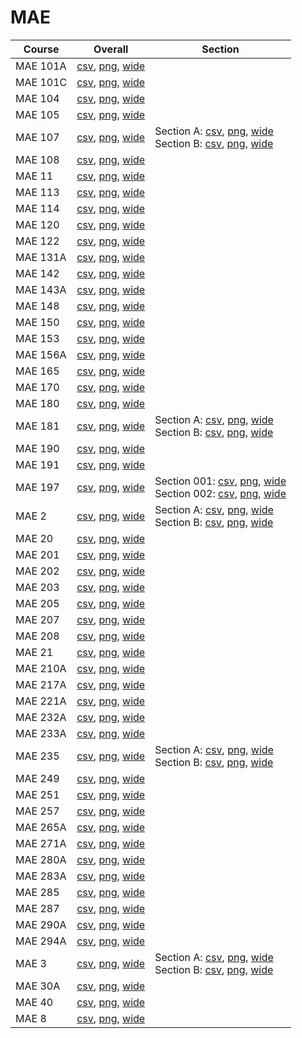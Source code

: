 # MAE

| Course | Overall | Section |
| ------ | ------- | ------- |
| MAE 101A | [csv](https://github.com/UCSD-Historical-Enrollment-Data/2025Fall/blob/main/overall/MAE%20101A.csv), [png](https://raw.githubusercontent.com/UCSD-Historical-Enrollment-Data/2025Fall/main/plot_overall/MAE%20101A.png), [wide](https://raw.githubusercontent.com/UCSD-Historical-Enrollment-Data/2025Fall/main/plot_overall_wide/MAE%20101A.png) |  |
| MAE 101C | [csv](https://github.com/UCSD-Historical-Enrollment-Data/2025Fall/blob/main/overall/MAE%20101C.csv), [png](https://raw.githubusercontent.com/UCSD-Historical-Enrollment-Data/2025Fall/main/plot_overall/MAE%20101C.png), [wide](https://raw.githubusercontent.com/UCSD-Historical-Enrollment-Data/2025Fall/main/plot_overall_wide/MAE%20101C.png) |  |
| MAE 104 | [csv](https://github.com/UCSD-Historical-Enrollment-Data/2025Fall/blob/main/overall/MAE%20104.csv), [png](https://raw.githubusercontent.com/UCSD-Historical-Enrollment-Data/2025Fall/main/plot_overall/MAE%20104.png), [wide](https://raw.githubusercontent.com/UCSD-Historical-Enrollment-Data/2025Fall/main/plot_overall_wide/MAE%20104.png) |  |
| MAE 105 | [csv](https://github.com/UCSD-Historical-Enrollment-Data/2025Fall/blob/main/overall/MAE%20105.csv), [png](https://raw.githubusercontent.com/UCSD-Historical-Enrollment-Data/2025Fall/main/plot_overall/MAE%20105.png), [wide](https://raw.githubusercontent.com/UCSD-Historical-Enrollment-Data/2025Fall/main/plot_overall_wide/MAE%20105.png) |  |
| MAE 107 | [csv](https://github.com/UCSD-Historical-Enrollment-Data/2025Fall/blob/main/overall/MAE%20107.csv), [png](https://raw.githubusercontent.com/UCSD-Historical-Enrollment-Data/2025Fall/main/plot_overall/MAE%20107.png), [wide](https://raw.githubusercontent.com/UCSD-Historical-Enrollment-Data/2025Fall/main/plot_overall_wide/MAE%20107.png) | Section A: [csv](https://github.com/UCSD-Historical-Enrollment-Data/2025Fall/blob/main/section/MAE%20107_A.csv), [png](https://raw.githubusercontent.com/UCSD-Historical-Enrollment-Data/2025Fall/main/plot_section/MAE%20107_A.png), [wide](https://raw.githubusercontent.com/UCSD-Historical-Enrollment-Data/2025Fall/main/plot_section_wide/MAE%20107_A.png)<br>Section B: [csv](https://github.com/UCSD-Historical-Enrollment-Data/2025Fall/blob/main/section/MAE%20107_B.csv), [png](https://raw.githubusercontent.com/UCSD-Historical-Enrollment-Data/2025Fall/main/plot_section/MAE%20107_B.png), [wide](https://raw.githubusercontent.com/UCSD-Historical-Enrollment-Data/2025Fall/main/plot_section_wide/MAE%20107_B.png) |
| MAE 108 | [csv](https://github.com/UCSD-Historical-Enrollment-Data/2025Fall/blob/main/overall/MAE%20108.csv), [png](https://raw.githubusercontent.com/UCSD-Historical-Enrollment-Data/2025Fall/main/plot_overall/MAE%20108.png), [wide](https://raw.githubusercontent.com/UCSD-Historical-Enrollment-Data/2025Fall/main/plot_overall_wide/MAE%20108.png) |  |
| MAE 11 | [csv](https://github.com/UCSD-Historical-Enrollment-Data/2025Fall/blob/main/overall/MAE%2011.csv), [png](https://raw.githubusercontent.com/UCSD-Historical-Enrollment-Data/2025Fall/main/plot_overall/MAE%2011.png), [wide](https://raw.githubusercontent.com/UCSD-Historical-Enrollment-Data/2025Fall/main/plot_overall_wide/MAE%2011.png) |  |
| MAE 113 | [csv](https://github.com/UCSD-Historical-Enrollment-Data/2025Fall/blob/main/overall/MAE%20113.csv), [png](https://raw.githubusercontent.com/UCSD-Historical-Enrollment-Data/2025Fall/main/plot_overall/MAE%20113.png), [wide](https://raw.githubusercontent.com/UCSD-Historical-Enrollment-Data/2025Fall/main/plot_overall_wide/MAE%20113.png) |  |
| MAE 114 | [csv](https://github.com/UCSD-Historical-Enrollment-Data/2025Fall/blob/main/overall/MAE%20114.csv), [png](https://raw.githubusercontent.com/UCSD-Historical-Enrollment-Data/2025Fall/main/plot_overall/MAE%20114.png), [wide](https://raw.githubusercontent.com/UCSD-Historical-Enrollment-Data/2025Fall/main/plot_overall_wide/MAE%20114.png) |  |
| MAE 120 | [csv](https://github.com/UCSD-Historical-Enrollment-Data/2025Fall/blob/main/overall/MAE%20120.csv), [png](https://raw.githubusercontent.com/UCSD-Historical-Enrollment-Data/2025Fall/main/plot_overall/MAE%20120.png), [wide](https://raw.githubusercontent.com/UCSD-Historical-Enrollment-Data/2025Fall/main/plot_overall_wide/MAE%20120.png) |  |
| MAE 122 | [csv](https://github.com/UCSD-Historical-Enrollment-Data/2025Fall/blob/main/overall/MAE%20122.csv), [png](https://raw.githubusercontent.com/UCSD-Historical-Enrollment-Data/2025Fall/main/plot_overall/MAE%20122.png), [wide](https://raw.githubusercontent.com/UCSD-Historical-Enrollment-Data/2025Fall/main/plot_overall_wide/MAE%20122.png) |  |
| MAE 131A | [csv](https://github.com/UCSD-Historical-Enrollment-Data/2025Fall/blob/main/overall/MAE%20131A.csv), [png](https://raw.githubusercontent.com/UCSD-Historical-Enrollment-Data/2025Fall/main/plot_overall/MAE%20131A.png), [wide](https://raw.githubusercontent.com/UCSD-Historical-Enrollment-Data/2025Fall/main/plot_overall_wide/MAE%20131A.png) |  |
| MAE 142 | [csv](https://github.com/UCSD-Historical-Enrollment-Data/2025Fall/blob/main/overall/MAE%20142.csv), [png](https://raw.githubusercontent.com/UCSD-Historical-Enrollment-Data/2025Fall/main/plot_overall/MAE%20142.png), [wide](https://raw.githubusercontent.com/UCSD-Historical-Enrollment-Data/2025Fall/main/plot_overall_wide/MAE%20142.png) |  |
| MAE 143A | [csv](https://github.com/UCSD-Historical-Enrollment-Data/2025Fall/blob/main/overall/MAE%20143A.csv), [png](https://raw.githubusercontent.com/UCSD-Historical-Enrollment-Data/2025Fall/main/plot_overall/MAE%20143A.png), [wide](https://raw.githubusercontent.com/UCSD-Historical-Enrollment-Data/2025Fall/main/plot_overall_wide/MAE%20143A.png) |  |
| MAE 148 | [csv](https://github.com/UCSD-Historical-Enrollment-Data/2025Fall/blob/main/overall/MAE%20148.csv), [png](https://raw.githubusercontent.com/UCSD-Historical-Enrollment-Data/2025Fall/main/plot_overall/MAE%20148.png), [wide](https://raw.githubusercontent.com/UCSD-Historical-Enrollment-Data/2025Fall/main/plot_overall_wide/MAE%20148.png) |  |
| MAE 150 | [csv](https://github.com/UCSD-Historical-Enrollment-Data/2025Fall/blob/main/overall/MAE%20150.csv), [png](https://raw.githubusercontent.com/UCSD-Historical-Enrollment-Data/2025Fall/main/plot_overall/MAE%20150.png), [wide](https://raw.githubusercontent.com/UCSD-Historical-Enrollment-Data/2025Fall/main/plot_overall_wide/MAE%20150.png) |  |
| MAE 153 | [csv](https://github.com/UCSD-Historical-Enrollment-Data/2025Fall/blob/main/overall/MAE%20153.csv), [png](https://raw.githubusercontent.com/UCSD-Historical-Enrollment-Data/2025Fall/main/plot_overall/MAE%20153.png), [wide](https://raw.githubusercontent.com/UCSD-Historical-Enrollment-Data/2025Fall/main/plot_overall_wide/MAE%20153.png) |  |
| MAE 156A | [csv](https://github.com/UCSD-Historical-Enrollment-Data/2025Fall/blob/main/overall/MAE%20156A.csv), [png](https://raw.githubusercontent.com/UCSD-Historical-Enrollment-Data/2025Fall/main/plot_overall/MAE%20156A.png), [wide](https://raw.githubusercontent.com/UCSD-Historical-Enrollment-Data/2025Fall/main/plot_overall_wide/MAE%20156A.png) |  |
| MAE 165 | [csv](https://github.com/UCSD-Historical-Enrollment-Data/2025Fall/blob/main/overall/MAE%20165.csv), [png](https://raw.githubusercontent.com/UCSD-Historical-Enrollment-Data/2025Fall/main/plot_overall/MAE%20165.png), [wide](https://raw.githubusercontent.com/UCSD-Historical-Enrollment-Data/2025Fall/main/plot_overall_wide/MAE%20165.png) |  |
| MAE 170 | [csv](https://github.com/UCSD-Historical-Enrollment-Data/2025Fall/blob/main/overall/MAE%20170.csv), [png](https://raw.githubusercontent.com/UCSD-Historical-Enrollment-Data/2025Fall/main/plot_overall/MAE%20170.png), [wide](https://raw.githubusercontent.com/UCSD-Historical-Enrollment-Data/2025Fall/main/plot_overall_wide/MAE%20170.png) |  |
| MAE 180 | [csv](https://github.com/UCSD-Historical-Enrollment-Data/2025Fall/blob/main/overall/MAE%20180.csv), [png](https://raw.githubusercontent.com/UCSD-Historical-Enrollment-Data/2025Fall/main/plot_overall/MAE%20180.png), [wide](https://raw.githubusercontent.com/UCSD-Historical-Enrollment-Data/2025Fall/main/plot_overall_wide/MAE%20180.png) |  |
| MAE 181 | [csv](https://github.com/UCSD-Historical-Enrollment-Data/2025Fall/blob/main/overall/MAE%20181.csv), [png](https://raw.githubusercontent.com/UCSD-Historical-Enrollment-Data/2025Fall/main/plot_overall/MAE%20181.png), [wide](https://raw.githubusercontent.com/UCSD-Historical-Enrollment-Data/2025Fall/main/plot_overall_wide/MAE%20181.png) | Section A: [csv](https://github.com/UCSD-Historical-Enrollment-Data/2025Fall/blob/main/section/MAE%20181_A.csv), [png](https://raw.githubusercontent.com/UCSD-Historical-Enrollment-Data/2025Fall/main/plot_section/MAE%20181_A.png), [wide](https://raw.githubusercontent.com/UCSD-Historical-Enrollment-Data/2025Fall/main/plot_section_wide/MAE%20181_A.png)<br>Section B: [csv](https://github.com/UCSD-Historical-Enrollment-Data/2025Fall/blob/main/section/MAE%20181_B.csv), [png](https://raw.githubusercontent.com/UCSD-Historical-Enrollment-Data/2025Fall/main/plot_section/MAE%20181_B.png), [wide](https://raw.githubusercontent.com/UCSD-Historical-Enrollment-Data/2025Fall/main/plot_section_wide/MAE%20181_B.png) |
| MAE 190 | [csv](https://github.com/UCSD-Historical-Enrollment-Data/2025Fall/blob/main/overall/MAE%20190.csv), [png](https://raw.githubusercontent.com/UCSD-Historical-Enrollment-Data/2025Fall/main/plot_overall/MAE%20190.png), [wide](https://raw.githubusercontent.com/UCSD-Historical-Enrollment-Data/2025Fall/main/plot_overall_wide/MAE%20190.png) |  |
| MAE 191 | [csv](https://github.com/UCSD-Historical-Enrollment-Data/2025Fall/blob/main/overall/MAE%20191.csv), [png](https://raw.githubusercontent.com/UCSD-Historical-Enrollment-Data/2025Fall/main/plot_overall/MAE%20191.png), [wide](https://raw.githubusercontent.com/UCSD-Historical-Enrollment-Data/2025Fall/main/plot_overall_wide/MAE%20191.png) |  |
| MAE 197 | [csv](https://github.com/UCSD-Historical-Enrollment-Data/2025Fall/blob/main/overall/MAE%20197.csv), [png](https://raw.githubusercontent.com/UCSD-Historical-Enrollment-Data/2025Fall/main/plot_overall/MAE%20197.png), [wide](https://raw.githubusercontent.com/UCSD-Historical-Enrollment-Data/2025Fall/main/plot_overall_wide/MAE%20197.png) | Section 001: [csv](https://github.com/UCSD-Historical-Enrollment-Data/2025Fall/blob/main/section/MAE%20197_001.csv), [png](https://raw.githubusercontent.com/UCSD-Historical-Enrollment-Data/2025Fall/main/plot_section/MAE%20197_001.png), [wide](https://raw.githubusercontent.com/UCSD-Historical-Enrollment-Data/2025Fall/main/plot_section_wide/MAE%20197_001.png)<br>Section 002: [csv](https://github.com/UCSD-Historical-Enrollment-Data/2025Fall/blob/main/section/MAE%20197_002.csv), [png](https://raw.githubusercontent.com/UCSD-Historical-Enrollment-Data/2025Fall/main/plot_section/MAE%20197_002.png), [wide](https://raw.githubusercontent.com/UCSD-Historical-Enrollment-Data/2025Fall/main/plot_section_wide/MAE%20197_002.png) |
| MAE 2 | [csv](https://github.com/UCSD-Historical-Enrollment-Data/2025Fall/blob/main/overall/MAE%202.csv), [png](https://raw.githubusercontent.com/UCSD-Historical-Enrollment-Data/2025Fall/main/plot_overall/MAE%202.png), [wide](https://raw.githubusercontent.com/UCSD-Historical-Enrollment-Data/2025Fall/main/plot_overall_wide/MAE%202.png) | Section A: [csv](https://github.com/UCSD-Historical-Enrollment-Data/2025Fall/blob/main/section/MAE%202_A.csv), [png](https://raw.githubusercontent.com/UCSD-Historical-Enrollment-Data/2025Fall/main/plot_section/MAE%202_A.png), [wide](https://raw.githubusercontent.com/UCSD-Historical-Enrollment-Data/2025Fall/main/plot_section_wide/MAE%202_A.png)<br>Section B: [csv](https://github.com/UCSD-Historical-Enrollment-Data/2025Fall/blob/main/section/MAE%202_B.csv), [png](https://raw.githubusercontent.com/UCSD-Historical-Enrollment-Data/2025Fall/main/plot_section/MAE%202_B.png), [wide](https://raw.githubusercontent.com/UCSD-Historical-Enrollment-Data/2025Fall/main/plot_section_wide/MAE%202_B.png) |
| MAE 20 | [csv](https://github.com/UCSD-Historical-Enrollment-Data/2025Fall/blob/main/overall/MAE%2020.csv), [png](https://raw.githubusercontent.com/UCSD-Historical-Enrollment-Data/2025Fall/main/plot_overall/MAE%2020.png), [wide](https://raw.githubusercontent.com/UCSD-Historical-Enrollment-Data/2025Fall/main/plot_overall_wide/MAE%2020.png) |  |
| MAE 201 | [csv](https://github.com/UCSD-Historical-Enrollment-Data/2025Fall/blob/main/overall/MAE%20201.csv), [png](https://raw.githubusercontent.com/UCSD-Historical-Enrollment-Data/2025Fall/main/plot_overall/MAE%20201.png), [wide](https://raw.githubusercontent.com/UCSD-Historical-Enrollment-Data/2025Fall/main/plot_overall_wide/MAE%20201.png) |  |
| MAE 202 | [csv](https://github.com/UCSD-Historical-Enrollment-Data/2025Fall/blob/main/overall/MAE%20202.csv), [png](https://raw.githubusercontent.com/UCSD-Historical-Enrollment-Data/2025Fall/main/plot_overall/MAE%20202.png), [wide](https://raw.githubusercontent.com/UCSD-Historical-Enrollment-Data/2025Fall/main/plot_overall_wide/MAE%20202.png) |  |
| MAE 203 | [csv](https://github.com/UCSD-Historical-Enrollment-Data/2025Fall/blob/main/overall/MAE%20203.csv), [png](https://raw.githubusercontent.com/UCSD-Historical-Enrollment-Data/2025Fall/main/plot_overall/MAE%20203.png), [wide](https://raw.githubusercontent.com/UCSD-Historical-Enrollment-Data/2025Fall/main/plot_overall_wide/MAE%20203.png) |  |
| MAE 205 | [csv](https://github.com/UCSD-Historical-Enrollment-Data/2025Fall/blob/main/overall/MAE%20205.csv), [png](https://raw.githubusercontent.com/UCSD-Historical-Enrollment-Data/2025Fall/main/plot_overall/MAE%20205.png), [wide](https://raw.githubusercontent.com/UCSD-Historical-Enrollment-Data/2025Fall/main/plot_overall_wide/MAE%20205.png) |  |
| MAE 207 | [csv](https://github.com/UCSD-Historical-Enrollment-Data/2025Fall/blob/main/overall/MAE%20207.csv), [png](https://raw.githubusercontent.com/UCSD-Historical-Enrollment-Data/2025Fall/main/plot_overall/MAE%20207.png), [wide](https://raw.githubusercontent.com/UCSD-Historical-Enrollment-Data/2025Fall/main/plot_overall_wide/MAE%20207.png) |  |
| MAE 208 | [csv](https://github.com/UCSD-Historical-Enrollment-Data/2025Fall/blob/main/overall/MAE%20208.csv), [png](https://raw.githubusercontent.com/UCSD-Historical-Enrollment-Data/2025Fall/main/plot_overall/MAE%20208.png), [wide](https://raw.githubusercontent.com/UCSD-Historical-Enrollment-Data/2025Fall/main/plot_overall_wide/MAE%20208.png) |  |
| MAE 21 | [csv](https://github.com/UCSD-Historical-Enrollment-Data/2025Fall/blob/main/overall/MAE%2021.csv), [png](https://raw.githubusercontent.com/UCSD-Historical-Enrollment-Data/2025Fall/main/plot_overall/MAE%2021.png), [wide](https://raw.githubusercontent.com/UCSD-Historical-Enrollment-Data/2025Fall/main/plot_overall_wide/MAE%2021.png) |  |
| MAE 210A | [csv](https://github.com/UCSD-Historical-Enrollment-Data/2025Fall/blob/main/overall/MAE%20210A.csv), [png](https://raw.githubusercontent.com/UCSD-Historical-Enrollment-Data/2025Fall/main/plot_overall/MAE%20210A.png), [wide](https://raw.githubusercontent.com/UCSD-Historical-Enrollment-Data/2025Fall/main/plot_overall_wide/MAE%20210A.png) |  |
| MAE 217A | [csv](https://github.com/UCSD-Historical-Enrollment-Data/2025Fall/blob/main/overall/MAE%20217A.csv), [png](https://raw.githubusercontent.com/UCSD-Historical-Enrollment-Data/2025Fall/main/plot_overall/MAE%20217A.png), [wide](https://raw.githubusercontent.com/UCSD-Historical-Enrollment-Data/2025Fall/main/plot_overall_wide/MAE%20217A.png) |  |
| MAE 221A | [csv](https://github.com/UCSD-Historical-Enrollment-Data/2025Fall/blob/main/overall/MAE%20221A.csv), [png](https://raw.githubusercontent.com/UCSD-Historical-Enrollment-Data/2025Fall/main/plot_overall/MAE%20221A.png), [wide](https://raw.githubusercontent.com/UCSD-Historical-Enrollment-Data/2025Fall/main/plot_overall_wide/MAE%20221A.png) |  |
| MAE 232A | [csv](https://github.com/UCSD-Historical-Enrollment-Data/2025Fall/blob/main/overall/MAE%20232A.csv), [png](https://raw.githubusercontent.com/UCSD-Historical-Enrollment-Data/2025Fall/main/plot_overall/MAE%20232A.png), [wide](https://raw.githubusercontent.com/UCSD-Historical-Enrollment-Data/2025Fall/main/plot_overall_wide/MAE%20232A.png) |  |
| MAE 233A | [csv](https://github.com/UCSD-Historical-Enrollment-Data/2025Fall/blob/main/overall/MAE%20233A.csv), [png](https://raw.githubusercontent.com/UCSD-Historical-Enrollment-Data/2025Fall/main/plot_overall/MAE%20233A.png), [wide](https://raw.githubusercontent.com/UCSD-Historical-Enrollment-Data/2025Fall/main/plot_overall_wide/MAE%20233A.png) |  |
| MAE 235 | [csv](https://github.com/UCSD-Historical-Enrollment-Data/2025Fall/blob/main/overall/MAE%20235.csv), [png](https://raw.githubusercontent.com/UCSD-Historical-Enrollment-Data/2025Fall/main/plot_overall/MAE%20235.png), [wide](https://raw.githubusercontent.com/UCSD-Historical-Enrollment-Data/2025Fall/main/plot_overall_wide/MAE%20235.png) | Section A: [csv](https://github.com/UCSD-Historical-Enrollment-Data/2025Fall/blob/main/section/MAE%20235_A.csv), [png](https://raw.githubusercontent.com/UCSD-Historical-Enrollment-Data/2025Fall/main/plot_section/MAE%20235_A.png), [wide](https://raw.githubusercontent.com/UCSD-Historical-Enrollment-Data/2025Fall/main/plot_section_wide/MAE%20235_A.png)<br>Section B: [csv](https://github.com/UCSD-Historical-Enrollment-Data/2025Fall/blob/main/section/MAE%20235_B.csv), [png](https://raw.githubusercontent.com/UCSD-Historical-Enrollment-Data/2025Fall/main/plot_section/MAE%20235_B.png), [wide](https://raw.githubusercontent.com/UCSD-Historical-Enrollment-Data/2025Fall/main/plot_section_wide/MAE%20235_B.png) |
| MAE 249 | [csv](https://github.com/UCSD-Historical-Enrollment-Data/2025Fall/blob/main/overall/MAE%20249.csv), [png](https://raw.githubusercontent.com/UCSD-Historical-Enrollment-Data/2025Fall/main/plot_overall/MAE%20249.png), [wide](https://raw.githubusercontent.com/UCSD-Historical-Enrollment-Data/2025Fall/main/plot_overall_wide/MAE%20249.png) |  |
| MAE 251 | [csv](https://github.com/UCSD-Historical-Enrollment-Data/2025Fall/blob/main/overall/MAE%20251.csv), [png](https://raw.githubusercontent.com/UCSD-Historical-Enrollment-Data/2025Fall/main/plot_overall/MAE%20251.png), [wide](https://raw.githubusercontent.com/UCSD-Historical-Enrollment-Data/2025Fall/main/plot_overall_wide/MAE%20251.png) |  |
| MAE 257 | [csv](https://github.com/UCSD-Historical-Enrollment-Data/2025Fall/blob/main/overall/MAE%20257.csv), [png](https://raw.githubusercontent.com/UCSD-Historical-Enrollment-Data/2025Fall/main/plot_overall/MAE%20257.png), [wide](https://raw.githubusercontent.com/UCSD-Historical-Enrollment-Data/2025Fall/main/plot_overall_wide/MAE%20257.png) |  |
| MAE 265A | [csv](https://github.com/UCSD-Historical-Enrollment-Data/2025Fall/blob/main/overall/MAE%20265A.csv), [png](https://raw.githubusercontent.com/UCSD-Historical-Enrollment-Data/2025Fall/main/plot_overall/MAE%20265A.png), [wide](https://raw.githubusercontent.com/UCSD-Historical-Enrollment-Data/2025Fall/main/plot_overall_wide/MAE%20265A.png) |  |
| MAE 271A | [csv](https://github.com/UCSD-Historical-Enrollment-Data/2025Fall/blob/main/overall/MAE%20271A.csv), [png](https://raw.githubusercontent.com/UCSD-Historical-Enrollment-Data/2025Fall/main/plot_overall/MAE%20271A.png), [wide](https://raw.githubusercontent.com/UCSD-Historical-Enrollment-Data/2025Fall/main/plot_overall_wide/MAE%20271A.png) |  |
| MAE 280A | [csv](https://github.com/UCSD-Historical-Enrollment-Data/2025Fall/blob/main/overall/MAE%20280A.csv), [png](https://raw.githubusercontent.com/UCSD-Historical-Enrollment-Data/2025Fall/main/plot_overall/MAE%20280A.png), [wide](https://raw.githubusercontent.com/UCSD-Historical-Enrollment-Data/2025Fall/main/plot_overall_wide/MAE%20280A.png) |  |
| MAE 283A | [csv](https://github.com/UCSD-Historical-Enrollment-Data/2025Fall/blob/main/overall/MAE%20283A.csv), [png](https://raw.githubusercontent.com/UCSD-Historical-Enrollment-Data/2025Fall/main/plot_overall/MAE%20283A.png), [wide](https://raw.githubusercontent.com/UCSD-Historical-Enrollment-Data/2025Fall/main/plot_overall_wide/MAE%20283A.png) |  |
| MAE 285 | [csv](https://github.com/UCSD-Historical-Enrollment-Data/2025Fall/blob/main/overall/MAE%20285.csv), [png](https://raw.githubusercontent.com/UCSD-Historical-Enrollment-Data/2025Fall/main/plot_overall/MAE%20285.png), [wide](https://raw.githubusercontent.com/UCSD-Historical-Enrollment-Data/2025Fall/main/plot_overall_wide/MAE%20285.png) |  |
| MAE 287 | [csv](https://github.com/UCSD-Historical-Enrollment-Data/2025Fall/blob/main/overall/MAE%20287.csv), [png](https://raw.githubusercontent.com/UCSD-Historical-Enrollment-Data/2025Fall/main/plot_overall/MAE%20287.png), [wide](https://raw.githubusercontent.com/UCSD-Historical-Enrollment-Data/2025Fall/main/plot_overall_wide/MAE%20287.png) |  |
| MAE 290A | [csv](https://github.com/UCSD-Historical-Enrollment-Data/2025Fall/blob/main/overall/MAE%20290A.csv), [png](https://raw.githubusercontent.com/UCSD-Historical-Enrollment-Data/2025Fall/main/plot_overall/MAE%20290A.png), [wide](https://raw.githubusercontent.com/UCSD-Historical-Enrollment-Data/2025Fall/main/plot_overall_wide/MAE%20290A.png) |  |
| MAE 294A | [csv](https://github.com/UCSD-Historical-Enrollment-Data/2025Fall/blob/main/overall/MAE%20294A.csv), [png](https://raw.githubusercontent.com/UCSD-Historical-Enrollment-Data/2025Fall/main/plot_overall/MAE%20294A.png), [wide](https://raw.githubusercontent.com/UCSD-Historical-Enrollment-Data/2025Fall/main/plot_overall_wide/MAE%20294A.png) |  |
| MAE 3 | [csv](https://github.com/UCSD-Historical-Enrollment-Data/2025Fall/blob/main/overall/MAE%203.csv), [png](https://raw.githubusercontent.com/UCSD-Historical-Enrollment-Data/2025Fall/main/plot_overall/MAE%203.png), [wide](https://raw.githubusercontent.com/UCSD-Historical-Enrollment-Data/2025Fall/main/plot_overall_wide/MAE%203.png) | Section A: [csv](https://github.com/UCSD-Historical-Enrollment-Data/2025Fall/blob/main/section/MAE%203_A.csv), [png](https://raw.githubusercontent.com/UCSD-Historical-Enrollment-Data/2025Fall/main/plot_section/MAE%203_A.png), [wide](https://raw.githubusercontent.com/UCSD-Historical-Enrollment-Data/2025Fall/main/plot_section_wide/MAE%203_A.png)<br>Section B: [csv](https://github.com/UCSD-Historical-Enrollment-Data/2025Fall/blob/main/section/MAE%203_B.csv), [png](https://raw.githubusercontent.com/UCSD-Historical-Enrollment-Data/2025Fall/main/plot_section/MAE%203_B.png), [wide](https://raw.githubusercontent.com/UCSD-Historical-Enrollment-Data/2025Fall/main/plot_section_wide/MAE%203_B.png) |
| MAE 30A | [csv](https://github.com/UCSD-Historical-Enrollment-Data/2025Fall/blob/main/overall/MAE%2030A.csv), [png](https://raw.githubusercontent.com/UCSD-Historical-Enrollment-Data/2025Fall/main/plot_overall/MAE%2030A.png), [wide](https://raw.githubusercontent.com/UCSD-Historical-Enrollment-Data/2025Fall/main/plot_overall_wide/MAE%2030A.png) |  |
| MAE 40 | [csv](https://github.com/UCSD-Historical-Enrollment-Data/2025Fall/blob/main/overall/MAE%2040.csv), [png](https://raw.githubusercontent.com/UCSD-Historical-Enrollment-Data/2025Fall/main/plot_overall/MAE%2040.png), [wide](https://raw.githubusercontent.com/UCSD-Historical-Enrollment-Data/2025Fall/main/plot_overall_wide/MAE%2040.png) |  |
| MAE 8 | [csv](https://github.com/UCSD-Historical-Enrollment-Data/2025Fall/blob/main/overall/MAE%208.csv), [png](https://raw.githubusercontent.com/UCSD-Historical-Enrollment-Data/2025Fall/main/plot_overall/MAE%208.png), [wide](https://raw.githubusercontent.com/UCSD-Historical-Enrollment-Data/2025Fall/main/plot_overall_wide/MAE%208.png) |  |
